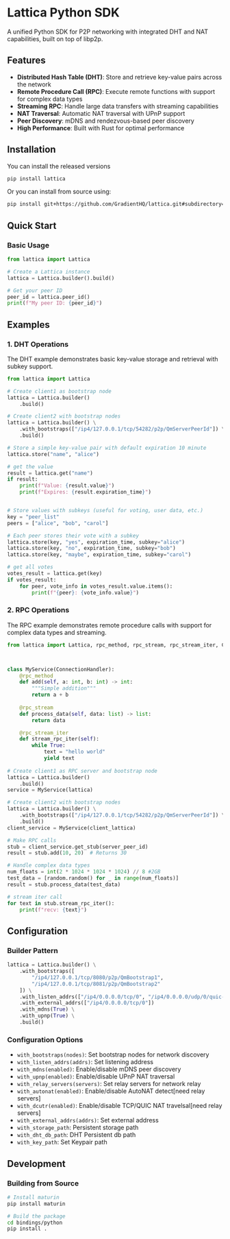 # Lattica Python SDK

A unified Python SDK for P2P networking with integrated DHT and NAT capabilities, built on top of libp2p.

## Features

- **Distributed Hash Table (DHT)**: Store and retrieve key-value pairs across the network
- **Remote Procedure Call (RPC)**: Execute remote functions with support for complex data types
- **Streaming RPC**: Handle large data transfers with streaming capabilities
- **NAT Traversal**: Automatic NAT traversal with UPnP support
- **Peer Discovery**: mDNS and rendezvous-based peer discovery
- **High Performance**: Built with Rust for optimal performance

## Installation
You can install the released versions
```bash
pip install lattica
```
Or you can install from source using:
```bash
pip install git+https://github.com/GradientHQ/lattica.git#subdirectory=bindings/python
```

## Quick Start
### Basic Usage

```python
from lattica import Lattica

# Create a Lattica instance
lattica = Lattica.builder().build()

# Get your peer ID
peer_id = lattica.peer_id()
print(f"My peer ID: {peer_id}")
```

## Examples

### 1. DHT Operations

The DHT example demonstrates basic key-value storage and retrieval with subkey support.

```python
from lattica import Lattica

# Create client1 as bootstrap node
lattica = Lattica.builder()
    .build()

# Create client2 with bootstrap nodes
lattica = Lattica.builder() \
    .with_bootstraps(["/ip4/127.0.0.1/tcp/54282/p2p/QmServerPeerId"]) \
    .build()

# Store a simple key-value pair with default expiration 10 minute
lattica.store("name", "alice")

# get the value
result = lattica.get("name")
if result:
    print(f"Value: {result.value}")
    print(f"Expires: {result.expiration_time}")


# Store values with subkeys (useful for voting, user data, etc.)
key = "peer_list"
peers = ["alice", "bob", "carol"]

# Each peer stores their vote with a subkey
lattica.store(key, "yes", expiration_time, subkey="alice")
lattica.store(key, "no", expiration_time, subkey="bob")
lattica.store(key, "maybe", expiration_time, subkey="carol")

# get all votes
votes_result = lattica.get(key)
if votes_result:
    for peer, vote_info in votes_result.value.items():
        print(f"{peer}: {vote_info.value}")
```

### 2. RPC Operations

The RPC example demonstrates remote procedure calls with support for complex data types and streaming.

```python
from lattica import Lattica, rpc_method, rpc_stream, rpc_stream_iter, ConnectionHandler



class MyService(ConnectionHandler):
    @rpc_method
    def add(self, a: int, b: int) -> int:
        """Simple addition"""
        return a + b
    
    @rpc_stream
    def process_data(self, data: list) -> list:
        return data

    @rpc_stream_iter
    def stream_rpc_iter(self):
        while True:
            text = "hello world"
            yield text
            
# Create client1 as RPC server and bootstrap node
lattica = Lattica.builder()
    .build()
service = MyService(lattica)

# Create client2 with bootstrap nodes
lattica = Lattica.builder() \
    .with_bootstraps(["/ip4/127.0.0.1/tcp/54282/p2p/QmServerPeerId"]) \
    .build()
client_service = MyService(client_lattica)

# Make RPC calls
stub = client_service.get_stub(server_peer_id)
result = stub.add(10, 20)  # Returns 30

# Handle complex data types
num_floats = int(2 * 1024 * 1024 * 1024) // 8 #2GB
test_data = [random.random() for _ in range(num_floats)]
result = stub.process_data(test_data)

# stream iter call
for text in stub.stream_rpc_iter():
    print(f"recv: {text}")

```

## Configuration

### Builder Pattern

```python
lattica = Lattica.builder() \
    .with_bootstraps([
        "/ip4/127.0.0.1/tcp/8080/p2p/QmBootstrap1",
        "/ip4/127.0.0.1/tcp/8081/p2p/QmBootstrap2"
    ]) \
    .with_listen_addrs(["/ip4/0.0.0.0/tcp/0", "/ip4/0.0.0.0/udp/0/quic-v1"])
    .with_external_addrs(["/ip4/0.0.0.0/tcp/0"])
    .with_mdns(True) \
    .with_upnp(True) \
    .build()
```

### Configuration Options

- `with_bootstraps(nodes)`: Set bootstrap nodes for network discovery
- `with_listen_addrs(addrs)`: Set listening address
- `with_mdns(enabled)`: Enable/disable mDNS peer discovery
- `with_upnp(enabled)`: Enable/disable UPnP NAT traversal
- `with_relay_servers(servers)`: Set relay servers for network relay
- `with_autonat(enabled)`: Enable/disable AutoNAT detect[need relay servers]
- `with_dcutr(enabled)`: Enable/disable TCP/QUIC NAT travelsal[need relay servers]
- `with_external_addrs(addrs)`: Set external address
- `with_storage_path`: Persistent storage path
- `with_dht_db_path`: DHT Persistent db path
- `with_key_path`: Set Keypair path

## Development

### Building from Source

```bash
# Install maturin
pip install maturin

# Build the package
cd bindings/python
pip install .
```
